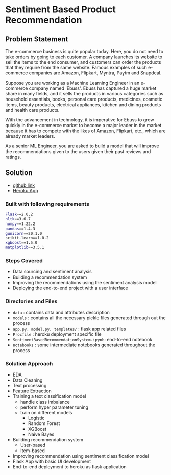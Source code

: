 # Sentiment Based Product Recommendation

## Problem Statement

The e-commerce business is quite popular today. Here, you do not need to take orders by going to each customer. A company launches its website to sell the items to the end consumer, and customers can order the products that they require from the same website. Famous examples of such e-commerce companies are Amazon, Flipkart, Myntra, Paytm and Snapdeal.

Suppose you are working as a Machine Learning Engineer in an e-commerce company named 'Ebuss'. Ebuss has captured a huge market share in many fields, and it sells the products in various categories such as household essentials, books, personal care products, medicines, cosmetic items, beauty products, electrical appliances, kitchen and dining products and health care products.

With the advancement in technology, it is imperative for Ebuss to grow quickly in the e-commerce market to become a major leader in the market because it has to compete with the likes of Amazon, Flipkart, etc., which are already market leaders.

As a senior ML Engineer, you are asked to build a model that will improve the recommendations given to the users given their past reviews and ratings. 

## Solution

* [github link](https://github.com/Vinay26k/sentiment-based-recommendation-system)
* [Heroku App](https://sentrecom.herokuapp.com/)

### Built with following requirements

```sh
Flask==2.0.2
nltk==3.6.7
numpy==1.22.2
pandas==1.4.3
gunicorn==20.1.0
scikit-learn==1.0.2
xgboost==1.5.0
matplotlib==3.5.1
```

### Steps Covered

- Data sourcing and sentiment analysis
- Building a recommendation system
- Improving the recommendations using the sentiment analysis model
- Deploying the end-to-end project with a user interface


### Directories and Files
- `data` : contains data and attributes description
- `models` : contains all the necessary pickle files generated through out the process
- `app.py, model.py, templates/` : flask app related files
- `Procfile` : heroku deployment specific file
- `SentimentBasedRecommendationSystem.ipynb`: end-to-end notebook
- `notebooks` : some intermediate notebooks generated throughout the process  

### Solution Approach

* EDA
* Data Cleaning
* Text processing
* Feature Extraction
* Training a text classification model
  * handle class imbalance
  * perform hyper parameter tuning
  * train on different models
    * Logistic
    * Random Forest
    * XGBoost
    * Naive Bayes
*  Building recommendation system
   *  User-based
   *  Item-based
*  Improving recommendation using sentiment classification model
*  Flask App with basic UI development
*  End-to-end deployment to heroku as flask application